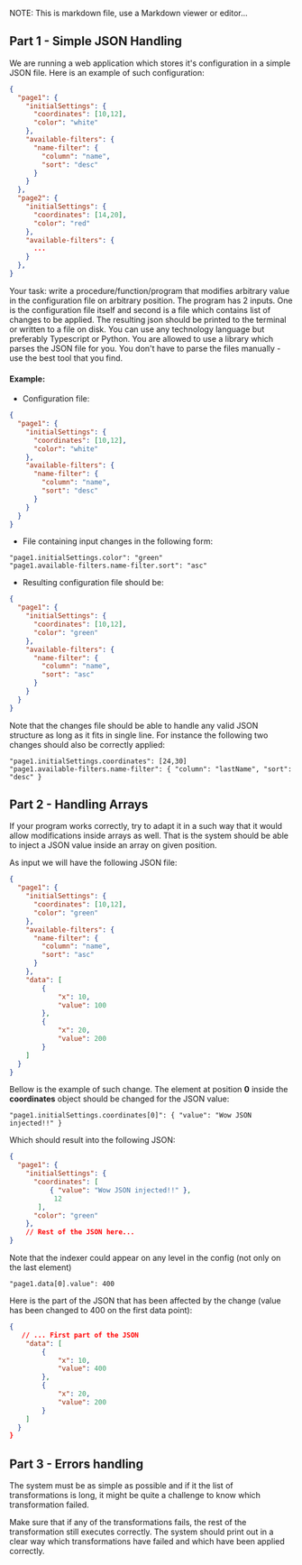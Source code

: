 NOTE: This is markdown file, use a Markdown viewer or editor...

## Part 1 - Simple JSON Handling
We are running a web application which stores it's configuration in a simple JSON file. Here is an example of such configuration:

```json
{
  "page1": {
    "initialSettings": {
      "coordinates": [10,12],
      "color": "white"
    },
    "available-filters": {
      "name-filter": {
        "column": "name",
        "sort": "desc"
      }
    }
  },
  "page2": {
    "initialSettings": {
      "coordinates": [14,20],
      "color": "red"
    },
    "available-filters": {
      ...
    }
  },
}
```

Your task: write a procedure/function/program that modifies arbitrary value in the configuration file on arbitrary position. The program has 2 inputs. One is the configuration file itself and second is a file which contains list of changes to be applied. The resulting json should be printed to the terminal or written to a file on disk. You can use any technology language but preferably Typescript or Python. You are allowed to use a library which parses the JSON file for you. You don't have to parse the files manually - use the best tool that you find.

#### Example:
- Configuration file:

```json
{
  "page1": {
    "initialSettings": {
      "coordinates": [10,12],
      "color": "white"
    },
    "available-filters": {
      "name-filter": {
        "column": "name",
        "sort": "desc"
      }
    }
  }
}
```

- File containing input changes in the following form:

```
"page1.initialSettings.color": "green"
"page1.available-filters.name-filter.sort": "asc"
```

- Resulting configuration file should be:

```json
{
  "page1": {
    "initialSettings": {
      "coordinates": [10,12],
      "color": "green"
    },
    "available-filters": {
      "name-filter": {
        "column": "name",
        "sort": "asc"
      }
    }
  }
}
```

Note that the changes file should be able to handle any valid JSON structure as long as it fits in single line. For instance the following two changes should also be correctly applied:

```
"page1.initialSettings.coordinates": [24,30]
"page1.available-filters.name-filter": { "column": "lastName", "sort": "desc" }
```

## Part 2 - Handling Arrays
If your program works correctly, try to adapt it in a such way that it would allow modifications inside arrays as well. That is the system should be able to inject a JSON value inside an array on given position.

As input we will have the following JSON file:

```json
{
  "page1": {
    "initialSettings": {
      "coordinates": [10,12],
      "color": "green"
    },
    "available-filters": {
      "name-filter": {
        "column": "name",
        "sort": "asc"
      }
    },
    "data": [
        {
            "x": 10,
            "value": 100
        },
        {
            "x": 20,
            "value": 200
        }
    ]
  }
}
```

Bellow is the example of such change. The element at position **0** inside the **coordinates** object should be changed for the JSON value:

```
"page1.initialSettings.coordinates[0]": { "value": "Wow JSON injected!!" }
```

Which should result into the following JSON:

```json
{
  "page1": {
    "initialSettings": {
      "coordinates": [
          { "value": "Wow JSON injected!!" },
           12
       ],
      "color": "green"
    },
    // Rest of the JSON here...
}
```

Note that the indexer could appear on any level in the config (not only on the last element)

```
"page1.data[0].value": 400
```

Here is the part of the JSON that has been affected by the change (value has been changed to 400 on the first data point):

```json
{
   // ... First part of the JSON
    "data": [
        {
            "x": 10,
            "value": 400
        },
        {
            "x": 20,
            "value": 200
        }
    ]
  }
}
```

## Part 3 - Errors handling
The system must be as simple as possible and if it the list of transformations is long, it might be quite a challenge to know which transformation failed.

Make sure that if any of the transformations fails, the rest of the transformation still executes correctly. The system should print out in a clear way which transformations have failed and which have been applied correctly.